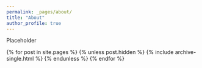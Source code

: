 ```yaml
---
permalink: _pages/about/
title: "About"
author_profile: true
---
```


Placeholder

{% for post in site.pages %}
  {% unless post.hidden %}
    {% include archive-single.html %}
  {% endunless %}
{% endfor %}
